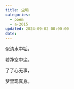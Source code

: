 ```yaml
---
title: 尘垢
categories:
  - poem
  - a-2015
updated: 2024-09-02 00:00:00
date:
---
```


似清水中垢，

若净空中尘。

了了心无事，

梦里现真身。